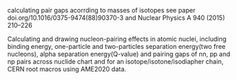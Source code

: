 calculating pair gaps acorrding to masses of isotopes
see paper doi.org/10.1016/0375-9474(88)90370-3
and Nuclear Physics A 940 (2015) 210–226

Calculating and drawing nucleon-pairing effects in atomic nuclei, including binding energy, one-particle and two-particles separation energy(two free nucleons), alpha separation energy(Q-value) and pairing gaps of nn, pp and np pairs across nuclide chart and for an isotope/isotone/isodiapher chain, CERN root macros using AME2020 data.
